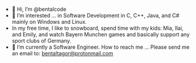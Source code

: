 - 👋 Hi, I’m @bentalcode
- 👀 I’m interested ... in Software Development in C, C++, Java, and C# mainly on Windows and Linux.
- In my free time, I like to snowboard, spend time with my kids: Mia, Ilai, and Emily, and watch Bayern Munchen games and basically support any sport clubs of Germany. 
- 🌱 I’m currently a Software Engineer.
How to reach me ... Please send me an email to: bentaltagor@protonmail.com

<!---
bentalcode/bentalcode is a ✨ special ✨ repository because its `README.md` (this file) appears on your GitHub profile.
You can click the Preview link to take a look at your changes.
--->

